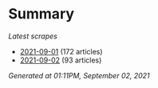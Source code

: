 # Summary
*Latest scrapes*
* [2021-09-01](https://github.com/nuuuwan/news_lk/blob/data/news_lk.2021-09-01.json) (172 articles)
* [2021-09-02](https://github.com/nuuuwan/news_lk/blob/data/news_lk.2021-09-02.json) (93 articles)

*Generated at 01:11PM, September 02, 2021*